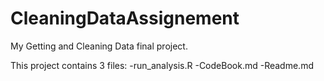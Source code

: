 # CleaningDataAssignement
My Getting and Cleaning Data final project. 

This project contains 3 files:
-run_analysis.R
-CodeBook.md
-Readme.md
